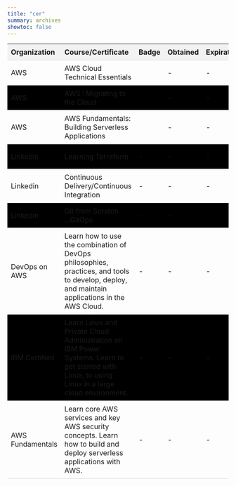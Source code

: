 ```yaml
---
title: "cer"
summary: archives
showtoc: false
---
```

<!--  
abc
def
ghi -->
<!DOCTYPE html>
<html>
<head>
  
  <style>
    .certificates-table {
      width: 100%;
      border-collapse: collapse;
    }

    .certificates-table th,
    .certificates-table td {
      padding: 8px;
      text-align: left;
      border-bottom: 1px solid #ddd;
    }

    .certificates-table th {
      background-color: #f2f2f2;
    }

    .certificates-table tbody tr:nth-child(even) {
      background-color: #000000;
/*        #f9f9f9 */
    }

    .certificates-table a {
      text-decoration: none;
      color: #0066cc;
    }

    .certificates-table a:hover {
      text-decoration: underline;
    }
  </style>
</head>
<body>
  

<table class="certificates-table">
  <thead>
    <tr>
      <th>Organization</th>
      <th>Course/Certificate</th>
      <th>Badge</th>
      <th>Obtained</th>
      <th>Expiration</th>
      <th>Certificate</th>
    </tr>
  </thead>
  <tbody>
    <tr>
      <td>AWS</td>
      <td>AWS Cloud Technical Essentials</td>
      <td></td>
      <td>-</td>
      <td>-</td>
      <td><a href="https://www.coursera.org/account/accomplishments/certificate/ETR94TV3UN3C" target="_blank">View on Coursera</a></td>
    </tr>
    <tr>
      <td>AWS</td>
      <td>AWS : Migrating to the Cloud</td>
      <td></td>
      <td>-</td>
      <td>-</td>
      <td><a href="https://www.coursera.org/account/accomplishments/certificate/BZLA5R2MCSFC" target="_blank">View on Coursera</a></td>
    </tr>
    <tr>
      <td>AWS</td>
      <td>AWS Fundamentals: Building Serverless Applications</td>
      <td></td>
      <td>-</td>
      <td>-</td>
      <td><a href="https://www.coursera.org/account/accomplishments/certificate/QVJQ2HDG5U8Z" target="_blank">View on Coursera</a></td>
    </tr>
    <tr>
      <td>Linkedin</td>
      <td>Learning Terraform</td>
      <td>-</td>
      <td>-</td>
      <td>-</td>
      <td><a href="https://www.linkedin.com/learning/certificates/c6944607a181cca2c106a9b998d57286a1238d07f8fae3f50f60b5f6ddb8e04b?lipi=urn%3Ali%3Apage%3Ad_flagship3_profile_view_base_certifications_details%3BvuF0iLC4SdyAJT9wuiyK1Q%3D%3D" target="_blank">View on Linkedin</a></td>
    </tr>
    <tr>
      <td>Linkedin</td>
      <td>Continuous Delivery/Continuous Integration</td>
      <td>-</td>
      <td>-</td>
      <td>-</td>
      <td><a href="https://www.linkedin.com/learning/certificates/bf98a037e5c91f0343a50260796562fd75720d54fb224695066c30c7c7cf67dd?lipi=urn%3Ali%3Apage%3Ad_flagship3_profile_view_base_certifications_details%3BvuF0iLC4SdyAJT9wuiyK1Q%3D%3D" target="_blank">View on Linkedin</a></td>
    </tr>
    <tr>
      <td>Linkedin</td>
      <td>Git from Scratch ...GitOps</td>
      <td>-</td>
      <td>-</td>
      <td>-</td>
      <td><a href="https://www.linkedin.com/learning/certificates/059ebf0667b36f13dd294a96525e09a0af9ae11ddbbe2e55b6b90ef817682d82?lipi=urn%3Ali%3Apage%3Ad_flagship3_profile_view_base_certifications_details%3BvuF0iLC4SdyAJT9wuiyK1Q%3D%3D" target="_blank">View on Linkedin</a></td>
    </tr>
    <tr>
      <td>DevOps on AWS</td>
      <td>Learn how to use the combination of DevOps philosophies, practices, and tools to develop, deploy, and maintain applications in the AWS Cloud.</td>
      <td>-</td>
      <td>-</td>
      <td>-</td>
      <td><a href="https://www.coursera.org/account/accomplishments/specialization/certificate/E2MLQKR8BS7C" target="_blank">Verify on Coursera</a></td>
    </tr>
    <tr>
      <td>IBM Certified</td>
      <td>Learn Linux and Private Cloud Administration on IBM Power Systems. Learn to get started with Linux, to using Linux in a large cloud environment.</td>
      <td>-</td>
      <td>-</td>
      <td>-</td>
      <td><a href="https://www.coursera.org/account/accomplishments/specialization/certificate/CJ4TF4RSB72F" target="_blank">Verify on Coursera</a></td>
    </tr>
    <tr>
      <td>AWS Fundamentals</td>
      <td>Learn core AWS services and key AWS security concepts. Learn how to build and deploy serverless applications with AWS.</td>
      <td>-</td>
      <td>-</td>
      <td>-</td>
      <td><a href="https://www.coursera.org/account/accomplishments/specialization/certificate/V82H7FPZWQ3C" target="_blank">Verify on Coursera</a></td>
    </tr>
  </tbody>
</table>





    

   



